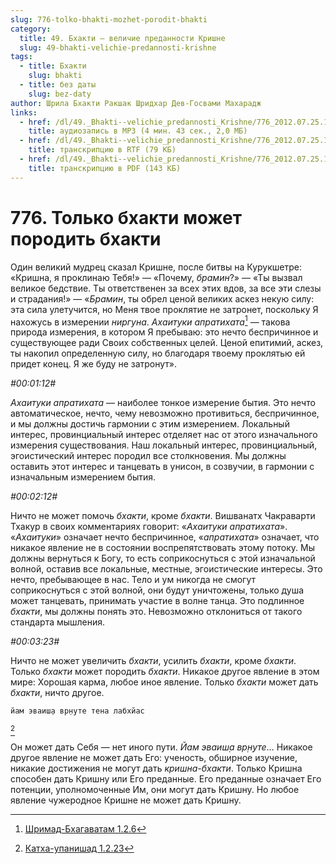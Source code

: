 ```yaml
---
slug: 776-tolko-bhakti-mozhet-porodit-bhakti
category:
  title: 49. Бхакти — величие преданности Кришне
  slug: 49-bhakti-velichie-predannosti-krishne
tags:
  - title: Бхакти
    slug: bhakti
  - title: без даты
    slug: bez-daty
author: Шрила Бхакти Ракшак Шридхар Дев-Госвами Махарадж
links:
  - href: /dl/49._Bhakti--velichie_predannosti_Krishne/776_2012.07.25.13_ShridharMj_Tolko_bhakti_mojet_porodit_bhakti.mp3
    title: аудиозапись в MP3 (4 мин. 43 сек., 2,0 МБ)
  - href: /dl/49._Bhakti--velichie_predannosti_Krishne/776_2012.07.25.13_ShridharMj_Tolko_bhakti_mojet_porodit_bhakti.rtf
    title: транскрипцию в RTF (79 КБ)
  - href: /dl/49._Bhakti--velichie_predannosti_Krishne/776_2012.07.25.13_ShridharMj_Tolko_bhakti_mojet_porodit_bhakti.pdf
    title: транскрипцию в PDF (143 КБ)
---
```


# 776. Только бхакти может породить бхакти

Один великий мудрец сказал Кришне, после битвы на Курукшетре: «Кришна, я проклинаю Тебя!» — «Почему, *брамин*?» — «Ты вызвал великое бедствие. Ты ответственен за всех этих вдов, за все эти слезы и страдания!» — «*Брамин*, ты обрел ценой великих аскез некую силу: эта сила улетучится, но Меня твое проклятие не затронет, поскольку Я нахожусь в измерении *ниргуна*. *Ахаитуки* *апратихата*[^_ftn1] — такова природа измерения, в котором Я пребываю: это нечто беспричинное и существующее ради Своих собственных целей. Ценой епитимий, аскез, ты накопил определенную силу, но благодаря твоему проклятью ей придет конец. Я же буду не затронут».

*#00:01:12#*

*Ахаитуки апратихата* — наиболее тонкое измерение бытия. Это нечто автоматическое, нечто, чему невозможно противиться, беспричинное, и мы должны достичь гармонии с этим измерением. Локальный интерес, провинциальный интерес отделяет нас от этого изначального измерения существования. Наш локальный интерес, провинциальный, эгоистический интерес породил все столкновения. Мы должны оставить этот интерес и танцевать в унисон, в созвучии, в гармонии с изначальным измерением бытия.

*#00:02:12#*

Ничто не может помочь *бхакти*, кроме *бхакти*. Вишванатх Чакраварти Тхакур в своих комментариях говорит: «*Ахаитуки апратихата*». «*Ахаитуки*» означает нечто беспричинное, «*апратихата*» означает, что никакое явление не в состоянии воспрепятствовать этому потоку. Мы должны вернуться к Богу, то есть соприкоснуться с этой изначальной волной, оставив все локальные, местные, эгоистические интересы. Это нечто, пребывающее в нас. Тело и ум никогда не смогут соприкоснуться с этой волной, они будут уничтожены, только душа может танцевать, принимать участие в волне танца. Это подлинное *бхакти*, мы должны понять это. Невозможно отклониться от такого стандарта мышления.

*#00:03:23#*

Ничто не может увеличить *бхакти*, усилить *бхакти*, кроме *бхакти*. Только *бхакти* может породить *бхакти*. Никакое другое явление в этом мире: Хорошая карма, любое иное явление. Только *бхакти* может дать *бхакти*, ничто другое.

    йам эваиш̣а вр̣н̣уте тена лабхйас
[^_ftn2]

Он может дать Себя — нет иного пути. *Йам эваиш̣а вр̣н̣уте*… Никакое другое явление не может дать Его: ученость, обширное изучение, никакие достижения не могут дать *кришна-бхакти*. Только Кришна способен дать Кришну или Его преданные. Его преданные означает Его потенции, уполномоченные Им, они могут дать Кришну. Но любое явление чужеродное Кришне не может дать Кришну.



[^_ftn1]: [Шримад-Бхагаватам 1.2.6](../notes/shrimad-bhagavatam/shrimad-bhagavatam-1-2-6.md)

[^_ftn2]: [Катха-упанишад 1.2.23](../notes/katha-upanishad/katha-upanishad-1-2-23.md)
